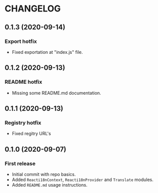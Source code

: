 # CHANGELOG

## 0.1.3 (2020-09-14)

### Export hotfix

* Fixed exportation at "index.js" file.

## 0.1.2 (2020-09-13)

### README hotfix

* Missing some README.md documentation.

## 0.1.1 (2020-09-13)

### Registry hotfix

* Fixed regitry URL's

## 0.1.0 (2020-09-07)

### First release

* Initial commit with repo basics.
* Added `Reacti18nContext`, `Reacti18nProvider` and `Translate` modules.
* Added `README.md` usage instructions.
